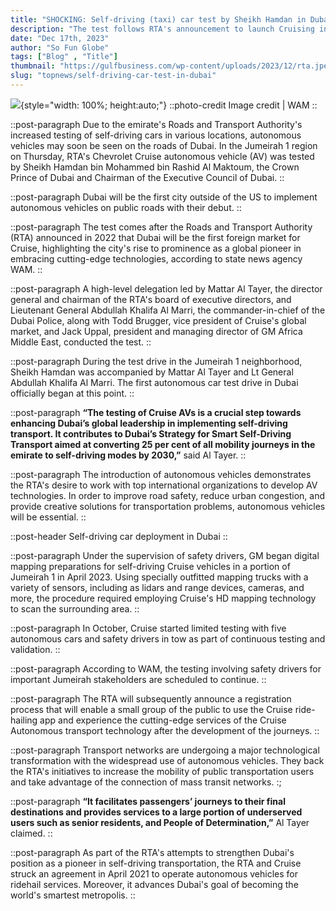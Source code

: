 ```yaml
---
title: "SHOCKING: Self-driving (taxi) car test by Sheikh Hamdan in Dubai"
description: "The test follows RTA's announcement to launch Cruising in Dubai in 2022"
date: "Dec 17th, 2023"
author: "So Fun Globe"
tags: ["Blog" , "Title"]
thumbnail: "https://gulfbusiness.com/wp-content/uploads/2023/12/rta.jpeg"
slug: "topnews/self-driving-car-test-in-dubai"
---
```

<!-- section -->
![](https://gulfbusiness.com/wp-content/uploads/2023/12/rta.jpeg){style="width: 100%; height:auto;"}
::photo-credit
Image credit | WAM
::

::post-paragraph
Due to the emirate's Roads and Transport Authority's increased testing of self-driving cars in various locations, autonomous vehicles may soon be seen on the roads of Dubai. In the Jumeirah 1 region on Thursday, RTA's Chevrolet Cruise autonomous vehicle (AV) was tested by Sheikh Hamdan bin Mohammed bin Rashid Al Maktoum, the Crown Prince of Dubai and Chairman of the Executive Council of Dubai.
::

::post-paragraph
Dubai will be the first city outside of the US to implement autonomous vehicles on public roads with their debut.
::

::post-paragraph
The test comes after the Roads and Transport Authority (RTA) announced in 2022 that Dubai will be the first foreign market for Cruise, highlighting the city's rise to prominence as a global pioneer in embracing cutting-edge technologies, according to state news agency WAM.
::

::post-paragraph
A high-level delegation led by Mattar Al Tayer, the director general and chairman of the RTA's board of executive directors, and Lieutenant General Abdullah Khalifa Al Marri, the commander-in-chief of the Dubai Police, along with Todd Brugger, vice president of Cruise's global market, and Jack Uppal, president and managing director of GM Africa Middle East, conducted the test.
::

::post-paragraph
During the test drive in the Jumeirah 1 neighborhood, Sheikh Hamdan was accompanied by Mattar Al Tayer and Lt General Abdullah Khalifa Al Marri. The first autonomous car test drive in Dubai officially began at this point.
::

::post-paragraph
**“The testing of Cruise AVs is a crucial step towards enhancing Dubai’s global leadership in implementing self-driving transport. It contributes to Dubai’s Strategy for Smart Self-Driving Transport aimed at converting 25 per cent of all mobility journeys in the emirate to self-driving modes by 2030,”** said Al Tayer.
::

::post-paragraph
The introduction of autonomous vehicles demonstrates the RTA's desire to work with top international organizations to develop AV technologies. In order to improve road safety, reduce urban congestion, and provide creative solutions for transportation problems, autonomous vehicles will be essential.
::

::post-header
Self-driving car deployment in Dubai
::

::post-paragraph
Under the supervision of safety drivers, GM began digital mapping preparations for self-driving Cruise vehicles in a portion of Jumeirah 1 in April 2023. Using specially outfitted mapping trucks with a variety of sensors, including as lidars and range devices, cameras, and more, the procedure required employing Cruise's HD mapping technology to scan the surrounding area.
::

::post-paragraph
In October, Cruise started limited testing with five autonomous cars and safety drivers in tow as part of continuous testing and validation.
::

::post-paragraph
According to WAM, the testing involving safety drivers for important Jumeirah stakeholders are scheduled to continue.
::

::post-paragraph
The RTA will subsequently announce a registration process that will enable a small group of the public to use the Cruise ride-hailing app and experience the cutting-edge services of the Cruise Autonomous transport technology after the development of the journeys.
::

::post-paragraph
Transport networks are undergoing a major technological transformation with the widespread use of autonomous vehicles. They back the RTA's initiatives to increase the mobility of public transportation users and take advantage of the connection of mass transit networks.
:;

::post-paragraph
**“It facilitates passengers’ journeys to their final destinations and provides services to a large portion of underserved users such as senior residents, and People of Determination,”** Al Tayer claimed.
::

::post-paragraph
As part of the RTA's attempts to strengthen Dubai's position as a pioneer in self-driving transportation, the RTA and Cruise struck an agreement in April 2021 to operate autonomous vehicles for ridehail services. Moreover, it advances Dubai's goal of becoming the world's smartest metropolis.
::